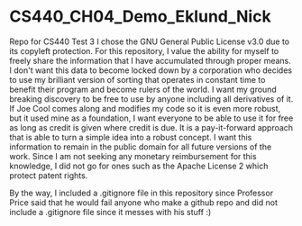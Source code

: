 # CS440_CH04_Demo_Eklund_Nick
Repo for CS440 Test 3
I chose the GNU General Public License v3.0 due to its copyleft protection. For this repository, I value the ability for myself to freely share the information that I have accumulated through proper means. I don't want this data to become locked down by a corporation who decides to use my brilliant version of sorting that operates in constant time to benefit their program and become rulers of the world. I want my ground breaking discovery to be free to use by anyone including all derivatives of it. If Joe Cool comes along and modifies my code so it is even more robust, but it used mine as a foundation, I want everyone to be able to use it for free as long as credit is given where credit is due. It is a pay-it-forward approach that is able to turn a simple idea into a robust concept. I want this information to remain in the public domain for all future versions of the work. Since I am not seeking any monetary reimbursement for this knowledge, I did not go for ones such as the Apache License 2 which protect patent rights.

By the way, I included a .gitignore file in this repository since Professor Price said that he would fail anyone who make a github repo and did not include a .gitignore file since it messes with his stuff :)
